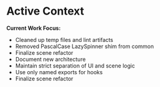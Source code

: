 # Active Context

**Current Work Focus:**

- Cleaned up temp files and lint artifacts
- Removed PascalCase LazySpinner shim from common
- Finalize scene refactor
- Document new architecture
- Maintain strict separation of UI and scene logic
- Use only named exports for hooks
- Finalize scene refactor

